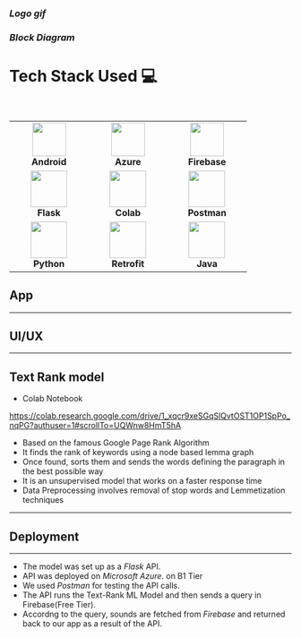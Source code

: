 
### *Logo gif*
### *Block Diagram*

# Tech Stack Used :computer:

<br>
<table>
<tbody>
 <tr>
<td align="center" width="20%">
<img height=60px src="https://cdn4.iconfinder.com/data/icons/logos-3/228/android-512.png"> <br>
<span><b><center>Android</center></b></span>
</td>

<td align="center" width="20%">
<img height=60px src="https://www.onmsft.com/wp-content/uploads/2021/05/Azure-Icon.png"> <br>
<span><b><center>Azure</center></b></span>
</td>

<td align="center" width="20%">
<img height=60px src="https://cdn4.iconfinder.com/data/icons/google-i-o-2016/512/google_firebase-2-512.png"> <br>
<span><b><center>Firebase</center></b></span>
</td>
</tr>

<tr>
<td align="center" width="20%">
<img height=65px src="https://www.pngitem.com/pimgs/m/159-1595977_flask-python-logo-hd-png-download.png"> <br>
<span><b><center>Flask</center></b></span>
</td>

<td align="center" width="20%">
<img height=65px src="https://colab.research.google.com/img/colab_favicon_256px.png"> <br>
<span><b><center>Colab</center></b></span>
</td>

<td align="center" width="20%">
<img height=65px src="https://user-images.githubusercontent.com/2676579/34940598-17cc20f0-f9be-11e7-8c6d-f0190d502d64.png"> <br>
<span><b><center>Postman</center></b></span>
</td>
</tr>

<tr>
<td align="center" width="20%">
<img height=65px src="https://www.python.org/static/community_logos/python-logo.png"> <br>
<span><b><center>Python</center></b></span>
</td>

<td align="center" width="20%">
<img height=65px src="https://miro.medium.com/max/2048/1*WMf1XcyKU98dOMlNnn-Agg.png"> <br>
<span><b><center>Retrofit</center></b></span>
</td>

<td align="center" width="20%">
<img height=65px src="https://cdn.iconscout.com/icon/free/png-256/java-60-1174953.png"> <br>
<span><b><center>Java</center></b></span>
</td>
</tr>

</tbody>
</table>

## App

---
## UI/UX

---
## Text Rank model 


* Colab Notebook

https://colab.research.google.com/drive/1_xqcr9xeSGqSlQvtOST1OP1SpPo_nqPG?authuser=1#scrollTo=UQWnw8HmT5hA

* Based on the famous Google Page Rank Algorithm
* It finds the rank of keywords using a node based lemma graph
* Once found, sorts them and sends the words defining the paragraph in the best possible way
* It is an unsupervised model that works on a faster response time
* Data Preprocessing involves removal of stop words and Lemmetization techniques

---

## Deployment

---

* The model was set up as a *Flask* API.
* API was deployed on *Microsoft Azure*. on B1 Tier
* We used *Postman* for testing the API calls.
* The API runs the Text-Rank ML Model and then sends a query in Firebase(Free Tier).
* Accordng to the query, sounds are fetched from *Firebase* and returned back to our app as a result of the API.
